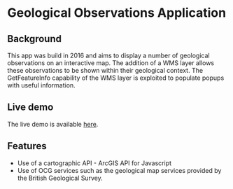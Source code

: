 # Geological Observations Application

## Background
This app was build in 2016 and aims to display a number of geological observations on an interactive map.
The addition of a WMS layer allows these observations to be shown within their geological context.
The GetFeatureInfo capability of the WMS layer is exploited to populate popups with useful information.

## Live demo
The live demo is available [here](https://dkmpj1qh75cw3.cloudfront.net/).

## Features

* Use of a cartographic API - ArcGIS API for Javascript
* Use of OCG services such as the geological map services provided by the British Geological Survey.
